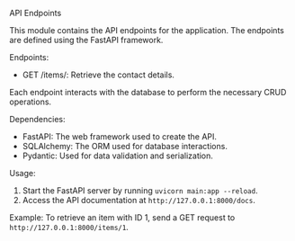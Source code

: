 
API Endpoints

This module contains the API endpoints for the application. The endpoints are defined using the FastAPI framework.

Endpoints:
- GET /items/: Retrieve the contact details.

Each endpoint interacts with the database to perform the necessary CRUD operations.

Dependencies:
- FastAPI: The web framework used to create the API.
- SQLAlchemy: The ORM used for database interactions.
- Pydantic: Used for data validation and serialization.

Usage:
1. Start the FastAPI server by running `uvicorn main:app --reload`.
2. Access the API documentation at `http://127.0.0.1:8000/docs`.

Example:
To retrieve an item with ID 1, send a GET request to `http://127.0.0.1:8000/items/1`.
